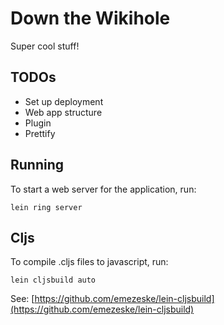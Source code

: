 # Down the Wikihole

Super cool stuff!

## TODOs
- Set up deployment
- Web app structure
- Plugin
- Prettify

## Running

To start a web server for the application, run:

    lein ring server

## Cljs

To compile .cljs files to javascript, run:

    lein cljsbuild auto

See: [https://github.com/emezeske/lein-cljsbuild](https://github.com/emezeske/lein-cljsbuild)
